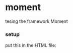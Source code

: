 # moment

tesing the framework Moment

### setup

put this in the HTML file:
    <script src="https://cdnjs.cloudflare.com/ajax/libs/moment.js/2.18.1/moment.min.js"></script>
    <script src="https://cdnjs.cloudflare.com/ajax/libs/moment-timezone/0.5.27/moment-timezone-with-data.js"></script>
    <script src="https://cdnjs.cloudflare.com/ajax/libs/moment-timezone/0.5.27/moment-timezone-utils.js"></script>
